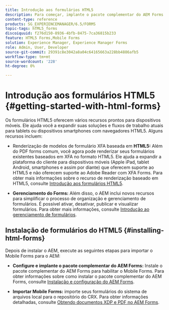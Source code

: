 ```yaml
---
title: Introdução aos formulários HTML5
description: Para começar, implante o pacote complementar do AEM Forms e importe os formulários HTML5 existentes para o AEM.
content-type: reference
products: SG_EXPERIENCEMANAGER/6.5/FORMS
topic-tags: hTML5_forms
discoiquuid: f276d150-8936-4bfb-8475-7ca36815b233
feature: HTML5 Forms,Mobile Forms
solution: Experience Manager, Experience Manager Forms
role: Admin, User, Developer
source-git-commit: 29391c8e3042a8a04c64165663a228bb4886afb5
workflow-type: tm+mt
source-wordcount: '228'
ht-degree: 0%

---
```


# Introdução aos formulários HTML5 {#getting-started-with-html-forms}

Os formulários HTML5 oferecem vários recursos prontos para dispositivos móveis. Ele ajuda você a expandir suas soluções e fluxos de trabalho atuais para tablets ou dispositivos smartphones com navegadores HTML5. Alguns recursos incluem:

* Renderização de modelos de formulário XFA baseada em **HTML5:** Além do PDF forms comum, você agora pode renderizar seus formulários existentes baseados em XFA no formato HTML5. Ele ajuda a expandir a plataforma do cliente para dispositivos móveis (Apple iPad, tablet Android, smartphones e assim por diante) que oferecem suporte ao HTML5 e não oferecem suporte ao Adobe Reader com XFA Forms. Para obter mais informações sobre o recurso de renderização baseado em HTML5, consulte [Introdução aos formulários HTML5](/help/forms/using/introduction.md).

* **Gerenciamento do Forms:** Além disso, o AEM inclui novos recursos para simplificar o processo de organização e gerenciamento de formulários. É possível ativar, desativar, publicar e visualizar formulários. Para obter mais informações, consulte [Introdução ao gerenciamento de formulários](/help/forms/using/introduction-managing-forms.md).

## Instalação de formulários do HTML5 {#installing-html-forms}

Depois de instalar o AEM, execute as seguintes etapas para importar o Mobile Forms para o AEM:

* **Configure e implante o pacote complementar do AEM Forms:** Instale o pacote complementar do AEM Forms para habilitar o Mobile Forms. Para obter informações sobre como instalar o pacote complementar do AEM Forms, consulte [Instalação e configuração do AEM Forms](/help/forms/using/installing-configuring-aem-forms-osgi.md).

* **Importar Mobile Forms:** importe seus formulários do sistema de arquivos local para o repositório do CRX. Para obter informações detalhadas, consulte [Obtendo documentos XDP e PDF no AEM Forms](/help/forms/using/get-xdp-pdf-documents-aem.md).
